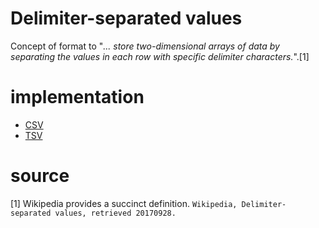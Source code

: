 # Delimiter-separated values
Concept of format to "*... store two-dimensional arrays of data by separating the values in each row with specific delimiter characters.*".[1]
# implementation
* [CSV](csv.md)
* [TSV](tsv.md)

# source
[1] Wikipedia provides a succinct definition. `Wikipedia, Delimiter-separated values, retrieved 20170928.`
